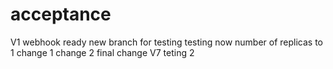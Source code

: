 # acceptance
V1
webhook ready 
new branch for testing
testing now
number of replicas to 1
change 1
change 2
final change
V7
teting 2
